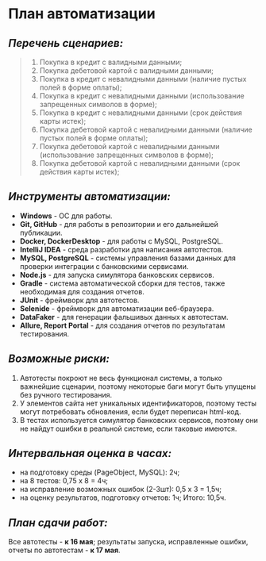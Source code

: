 # План автоматизации
## *Перечень сценариев:*
> 1. Покупка в кредит с валидными данными;
> 2. Покупка дебетовой картой с валидными данными;
> 3. Покупка в кредит с невалидными данными (наличие пустых полей в форме оплаты);
> 4. Покупка в кредит с невалидными данными (использование запрещенных символов в форме);
> 5. Покупка в кредит с невалидными данными (срок действия карты истек);
> 6. Покупка дебетовой картой с невалидными данными (наличие пустых полей в форме оплаты);
> 7. Покупка дебетовой картой с невалидными данными (использование запрещенных символов в форме);
> 8. Покупка дебетовой картой с невалидными данными (срок действия карты истек);

## *Инструменты автоматизации:* 
- **Windows** - ОС для работы. 
- **Git, GitHub** - для работы в репозитории и его дальнейшей публикации.
- **Docker, DockerDesktop** - для работы с MySQL, PostgreSQL.
- **IntelliJ IDEA** - среда разработки для написания автотестов.
- **MySQL, PostgreSQL** - системы управления базами данных для проверки интеграции с банковскими сервисами.
- **Node.js** - для запуска симулятора банковских сервисов. 
- **Gradle** - система автоматической сборки для тестов, также необходимая для создания отчетов. 
- **JUnit** - фреймворк для автотестов. 
- **Selenide** - фреймворк для автоматизации веб-браузера.
- **DataFaker** - для генерации фальшивых данных к автотестам.
- **Allure, Report Portal** - для создания отчетов по результатам тестирования. 

## *Возможные риски:*
1. Автотесты покроют не весь функционал системы, а только важнейшие сценарии, поэтому некоторые баги могут быть упущены без ручного тестирования.
2. У элементов сайта нет уникальных идентификаторов, поэтому тесты могут потребовать обновления, если будет переписан html-код. 
3. В тестах используется симулятор банковских сервисов, поэтому они не найдут ошибки в реальной системе, если таковые имеются.

## *Интервальная оценка в часах:*
- на подготовку среды (PageObject, MySQL): 2ч;
- на 8 тестов: 0,75 х 8 = 4ч;
- на исправление возможных ошибок (2-3шт): 0,5 х 3 = 1,5ч;
- на оценку результатов, подготовку отчетов: 1ч;
Итого: 10,5ч. 

## *План сдачи работ:*
Все автотесты - **к 16 мая**; результаты запуска, исправленные ошибки, отчеты по автотестам - **к 17 мая**.  